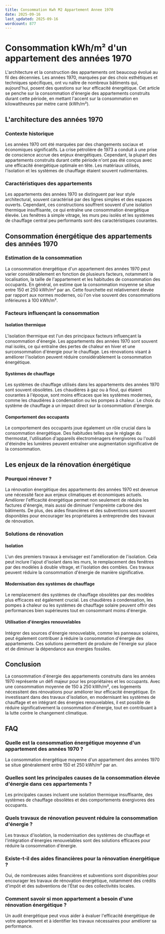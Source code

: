 ```yaml
---
title: Consommation Kwh M2 Appartement Annee 1970
date: 2025-09-16
last_updated: 2025-09-16
wordcount: 877
---
```


# Consommation kWh/m² d'un appartement des années 1970

L'architecture et la construction des appartements ont beaucoup évolué au fil des décennies. Les années 1970, marquées par des choix esthétiques et techniques spécifiques, ont vu naître de nombreux bâtiments qui, aujourd'hui, posent des questions sur leur efficacité énergétique. Cet article se penche sur la consommation d'énergie des appartements construits durant cette période, en mettant l'accent sur la consommation en kilowattheures par mètre carré (kWh/m²).

## L'architecture des années 1970

### Contexte historique

Les années 1970 ont été marquées par des changements sociaux et économiques significatifs. La crise pétrolière de 1973 a conduit à une prise de conscience accrue des enjeux énergétiques. Cependant, la plupart des appartements construits durant cette période n'ont pas été conçus avec une efficacité énergétique optimale en tête. Les matériaux utilisés, l'isolation et les systèmes de chauffage étaient souvent rudimentaires.

### Caractéristiques des appartements

Les appartements des années 1970 se distinguent par leur style architectural, souvent caractérisé par des lignes simples et des espaces ouverts. Cependant, ces constructions souffrent souvent d'une isolation thermique insuffisante, ce qui entraîne une consommation énergétique élevée. Les fenêtres à simple vitrage, les murs peu isolés et les systèmes de chauffage central peu performants sont des caractéristiques courantes.

## Consommation énergétique des appartements des années 1970

### Estimation de la consommation

La consommation énergétique d'un appartement des années 1970 peut varier considérablement en fonction de plusieurs facteurs, notamment la localisation, la taille de l'appartement et les habitudes de consommation des occupants. En général, on estime que la consommation moyenne se situe entre 150 et 250 kWh/m² par an. Cette fourchette est relativement élevée par rapport aux normes modernes, où l'on vise souvent des consommations inférieures à 100 kWh/m².

### Facteurs influençant la consommation

#### Isolation thermique

L'isolation thermique est l'un des principaux facteurs influençant la consommation d'énergie. Les appartements des années 1970 sont souvent mal isolés, ce qui entraîne des pertes de chaleur en hiver et une surconsommation d'énergie pour le chauffage. Les rénovations visant à améliorer l'isolation peuvent réduire considérablement la consommation énergétique.

#### Systèmes de chauffage

Les systèmes de chauffage utilisés dans les appartements des années 1970 sont souvent obsolètes. Les chaudières à gaz ou à fioul, qui étaient courantes à l'époque, sont moins efficaces que les systèmes modernes, comme les chaudières à condensation ou les pompes à chaleur. Le choix du système de chauffage a un impact direct sur la consommation d'énergie.

#### Comportement des occupants

Le comportement des occupants joue également un rôle crucial dans la consommation énergétique. Des habitudes telles que le réglage du thermostat, l'utilisation d'appareils électroménagers énergivores ou l'oubli d'éteindre les lumières peuvent entraîner une augmentation significative de la consommation.

## Les enjeux de la rénovation énergétique

### Pourquoi rénover ?

La rénovation énergétique des appartements des années 1970 est devenue une nécessité face aux enjeux climatiques et économiques actuels. Améliorer l'efficacité énergétique permet non seulement de réduire les factures d'énergie, mais aussi de diminuer l'empreinte carbone des bâtiments. De plus, des aides financières et des subventions sont souvent disponibles pour encourager les propriétaires à entreprendre des travaux de rénovation.

### Solutions de rénovation

#### Isolation

L'un des premiers travaux à envisager est l'amélioration de l'isolation. Cela peut inclure l'ajout d'isolant dans les murs, le remplacement des fenêtres par des modèles à double vitrage, et l'isolation des combles. Ces travaux peuvent réduire la consommation d'énergie de manière significative.

#### Modernisation des systèmes de chauffage

Le remplacement des systèmes de chauffage obsolètes par des modèles plus efficaces est également crucial. Les chaudières à condensation, les pompes à chaleur ou les systèmes de chauffage solaire peuvent offrir des performances bien supérieures tout en consommant moins d'énergie.

#### Utilisation d'énergies renouvelables

Intégrer des sources d'énergie renouvelable, comme les panneaux solaires, peut également contribuer à réduire la consommation d'énergie des appartements. Ces solutions permettent de produire de l'énergie sur place et de diminuer la dépendance aux énergies fossiles.

## Conclusion

La consommation d'énergie des appartements construits dans les années 1970 représente un défi majeur pour les propriétaires et les occupants. Avec une consommation moyenne de 150 à 250 kWh/m², ces logements nécessitent des rénovations pour améliorer leur efficacité énergétique. En investissant dans des travaux d'isolation, en modernisant les systèmes de chauffage et en intégrant des énergies renouvelables, il est possible de réduire significativement la consommation d'énergie, tout en contribuant à la lutte contre le changement climatique.

## FAQ

### Quelle est la consommation énergétique moyenne d'un appartement des années 1970 ?

La consommation énergétique moyenne d'un appartement des années 1970 se situe généralement entre 150 et 250 kWh/m² par an.

### Quelles sont les principales causes de la consommation élevée d'énergie dans ces appartements ?

Les principales causes incluent une isolation thermique insuffisante, des systèmes de chauffage obsolètes et des comportements énergivores des occupants.

### Quels travaux de rénovation peuvent réduire la consommation d'énergie ?

Les travaux d'isolation, la modernisation des systèmes de chauffage et l'intégration d'énergies renouvelables sont des solutions efficaces pour réduire la consommation d'énergie.

### Existe-t-il des aides financières pour la rénovation énergétique ?

Oui, de nombreuses aides financières et subventions sont disponibles pour encourager les travaux de rénovation énergétique, notamment des crédits d'impôt et des subventions de l'État ou des collectivités locales.

### Comment savoir si mon appartement a besoin d'une rénovation énergétique ?

Un audit énergétique peut vous aider à évaluer l'efficacité énergétique de votre appartement et à identifier les travaux nécessaires pour améliorer sa performance.